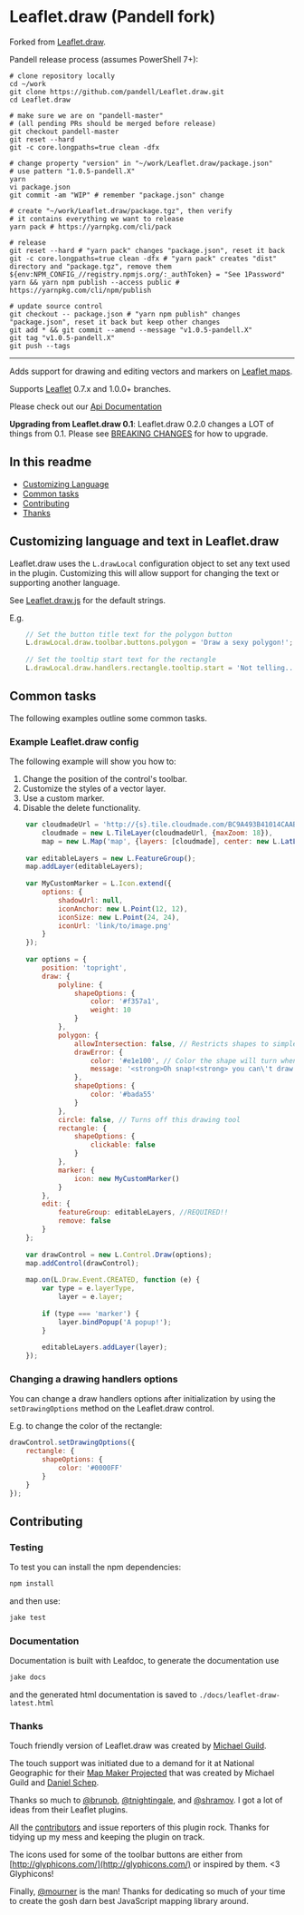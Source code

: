 # Leaflet.draw (Pandell fork)

Forked from [Leaflet.draw](https://github.com/Leaflet/Leaflet.draw).

Pandell release process (assumes PowerShell 7+):

```pwsh
# clone repository locally
cd ~/work
git clone https://github.com/pandell/Leaflet.draw.git
cd Leaflet.draw

# make sure we are on "pandell-master"
# (all pending PRs should be merged before release)
git checkout pandell-master
git reset --hard
git -c core.longpaths=true clean -dfx

# change property "version" in "~/work/Leaflet.draw/package.json"
# use pattern "1.0.5-pandell.X"
yarn
vi package.json
git commit -am "WIP" # remember "package.json" change

# create "~/work/Leaflet.draw/package.tgz", then verify
# it contains everything we want to release
yarn pack # https://yarnpkg.com/cli/pack

# release
git reset --hard # "yarn pack" changes "package.json", reset it back
git -c core.longpaths=true clean -dfx # "yarn pack" creates "dist" directory and "package.tgz", remove them
${env:NPM_CONFIG_//registry.npmjs.org/:_authToken} = "See 1Password"
yarn && yarn npm publish --access public # https://yarnpkg.com/cli/npm/publish

# update source control
git checkout -- package.json # "yarn npm publish" changes "package.json", reset it back but keep other changes
git add * && git commit --amend --message "v1.0.5-pandell.X"
git tag "v1.0.5-pandell.X"
git push --tags
```

---

Adds support for drawing and editing vectors and markers on [Leaflet maps](https://github.com/Leaflet/Leaflet).

Supports [Leaflet](https://github.com/Leaflet/Leaflet/releases) 0.7.x and 1.0.0+ branches.

Please check out our [Api Documentation](https://leaflet.github.io/Leaflet.draw/docs/leaflet-draw-latest.html)

**Upgrading from Leaflet.draw 0.1**: Leaflet.draw 0.2.0 changes a LOT of things from 0.1. Please see [BREAKING CHANGES](https://github.com/Leaflet/Leaflet.draw/blob/master/BREAKINGCHANGES.md) for how to upgrade.

## In this readme

- [Customizing Language](#customizing-language-and-text-in-leafletdraw)
- [Common tasks](#common-tasks)
- [Contributing](#contributing)
- [Thanks](#thanks)

## Customizing language and text in Leaflet.draw

Leaflet.draw uses the `L.drawLocal` configuration object to set any text used in the plugin. Customizing this will allow support for changing the text or supporting another language.

See [Leaflet.draw.js](https://github.com/Leaflet/Leaflet.draw/blob/master/src/Leaflet.draw.js) for the default strings.

E.g.

```js
    // Set the button title text for the polygon button
    L.drawLocal.draw.toolbar.buttons.polygon = 'Draw a sexy polygon!';
    
    // Set the tooltip start text for the rectangle
    L.drawLocal.draw.handlers.rectangle.tooltip.start = 'Not telling...';
```

## Common tasks

The following examples outline some common tasks.

### Example Leaflet.draw config

The following example will show you how to:

1. Change the position of the control's toolbar.
2. Customize the styles of a vector layer.
3. Use a custom marker.
4. Disable the delete functionality.

```js
    var cloudmadeUrl = 'http://{s}.tile.cloudmade.com/BC9A493B41014CAABB98F0471D759707/997/256/{z}/{x}/{y}.png',
        cloudmade = new L.TileLayer(cloudmadeUrl, {maxZoom: 18}),
        map = new L.Map('map', {layers: [cloudmade], center: new L.LatLng(-37.7772, 175.2756), zoom: 15 });
    
    var editableLayers = new L.FeatureGroup();
    map.addLayer(editableLayers);
    
    var MyCustomMarker = L.Icon.extend({
        options: {
            shadowUrl: null,
            iconAnchor: new L.Point(12, 12),
            iconSize: new L.Point(24, 24),
            iconUrl: 'link/to/image.png'
        }
    });
    
    var options = {
        position: 'topright',
        draw: {
            polyline: {
                shapeOptions: {
                    color: '#f357a1',
                    weight: 10
                }
            },
            polygon: {
                allowIntersection: false, // Restricts shapes to simple polygons
                drawError: {
                    color: '#e1e100', // Color the shape will turn when intersects
                    message: '<strong>Oh snap!<strong> you can\'t draw that!' // Message that will show when intersect
                },
                shapeOptions: {
                    color: '#bada55'
                }
            },
            circle: false, // Turns off this drawing tool
            rectangle: {
                shapeOptions: {
                    clickable: false
                }
            },
            marker: {
                icon: new MyCustomMarker()
            }
        },
        edit: {
            featureGroup: editableLayers, //REQUIRED!!
            remove: false
        }
    };
    
    var drawControl = new L.Control.Draw(options);
    map.addControl(drawControl);
    
    map.on(L.Draw.Event.CREATED, function (e) {
        var type = e.layerType,
            layer = e.layer;
    
        if (type === 'marker') {
            layer.bindPopup('A popup!');
        }
    
        editableLayers.addLayer(layer);
    });
```

### Changing a drawing handlers options

You can change a draw handlers options after initialization by using the `setDrawingOptions` method on the Leaflet.draw control.

E.g. to change the color of the rectangle:

```js
drawControl.setDrawingOptions({
    rectangle: {
        shapeOptions: {
            color: '#0000FF'
        }
    }
});
```

## Contributing

### Testing

To test you can install the npm dependencies:

```sh
npm install
```

and then use:

```sh
jake test
```

### Documentation

Documentation is built with Leafdoc, to generate the documentation use

```sh
jake docs
```

and the generated html documentation is saved to `./docs/leaflet-draw-latest.html`

### Thanks

Touch friendly version of Leaflet.draw was created by [Michael Guild](https://github.com/michaelguild13).

The touch support was initiated due to a demand for it at National Geographic for their [Map Maker Projected](http://mapmaker.education.nationalgeographic.com/) that was created by Michael Guild and [Daniel Schep](https://github.com/dschep).

Thanks so much to [@brunob](https://github.com/brunob), [@tnightingale](https://github.com/tnightingale), and [@shramov](https://github.com/shramov). I got a lot of ideas from their Leaflet plugins.

All the [contributors](https://github.com/Leaflet/Leaflet.draw/graphs/contributors) and issue reporters of this plugin rock. Thanks for tidying up my mess and keeping the plugin on track.

The icons used for some of the toolbar buttons are either from [http://glyphicons.com/](http://glyphicons.com/) or inspired by them. <3 Glyphicons!

Finally, [@mourner](https://github.com/mourner) is the man! Thanks for dedicating so much of your time to create the gosh darn best JavaScript mapping library around.

